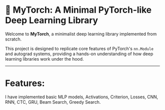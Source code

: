 # 🔦 MyTorch: A Minimal PyTorch-like Deep Learning Library

Welcome to **MyTorch**, a minimalist deep learning library implemented from scratch.

This project is designed to replicate core features of PyTorch's `nn.Module` and autograd systems, providing a hands-on understanding of how deep learning libraries work under the hood.

---
# Features:

I have implemented basic MLP models, Activations, Criterion, Losses, CNN, RNN, CTC, GRU, Beam Search, Greedy Search.
